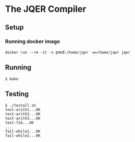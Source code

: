 # The JQER Compiler

## Setup
### Running docker image
`docker run --rm -it -v `pwd`:/home/jqer -w=/home/jqer jqer`

## Running
`$ make`

## Testing
```
$ ./testall.sh
test-arith1...OK
test-arith2...OK
test-arith3...OK
test-fib...OK
...
fail-while1...OK
fail-while2...OK
```